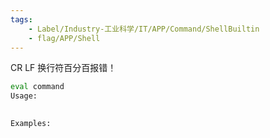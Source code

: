 ```yaml
---
tags:
    - Label/Industry-工业科学/IT/APP/Command/ShellBuiltin
    - flag/APP/Shell
---
```


CR LF 换行符百分百报错！


```bash
eval command
Usage:
    

Examples:
    

```